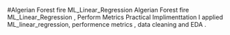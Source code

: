 #Algerian Forest fire ML_Linear_Regression
Algerian Forest fire ML_Linear_Regression , Perform Metrics Practical Implimenttation
I applied ML_linear_regression, performence metrics , data cleaning and EDA .
